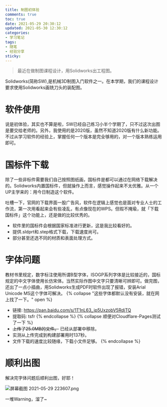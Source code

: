 ```yaml
---
title: 制图初体验
comments: true
toc: true
date: 2021-05-29 20:30:12
updated: 2021-05-30 12:30:12
categories:
- 学习笔记
tags:
- 随笔
- 经验分享
sticky:
---
```


>最近在做制图课程设计，用Solidworks出工程图。

Solidworks(简称SW),是机械3D制图入门软件之一。在本学期，我们的课程设计要求使用Solidworks画铣刀头的装配图。

<!-- more -->


# 软件使用
说是初体验，其实也不算是啦，SW已经自己练习小半个学期了，只不过这次出图是要交给老师的。另外，我使用的是2020版，虽然不知道2020版有什么新功能。不过从学习软件的经验上，掌握任何一个版本是完全够用的，对一个版本熟练运用即可。

# 国标件下载
除了一些非标件需要我们自己按照图纸画，国标件是都可以通过在网络下载解决的。Solidworks内置国标件，但就操作上而言，感觉操作起来不太优雅。从一个UP主学来的：用今日制造这个软件。

吐槽一下，官网的下载界面一股广告风，软件在逻辑上感觉也是面对专业人士的工作流，第一次用看起来会有些凌乱，有点像现在的WPS。但瑕不掩瑜，就「下载国标件」这个功能上，还是做的比较优秀的。
- 软件里的国标件会根据国家标准进行更新，这是我比较看好的。
- 提供.sldprt和.step格式下载，下载速度尚可。
- 部分甚至还选不同的材质和表面处理方式。

# 字体问题
教材书里规定，数字标注使用所谓B型字体，ISOGP系列字体是比较接近的，国标规定的中文字体使用长仿宋体。当然实际作图中文字只要清晰可辨即可。做完图，还出了一点小插曲，用Solidworks生成PDF时软件出现了报错，安装Arial Unicode MS这个字体可解决。
{% collapse "这些字体都默认没有安装，就在网上找了一下。" open %}
- 链接: https://pan.baidu.com/s/1T1nL63_jp5UxzobV5RdjTQ
- 提取码: tsfr 
{% endcollapse %}
{% collapse 顺便对Cloudflare-Pages测试了一下 %}
- ~~上传了25.0MB的文件。~~ 已经从部署中移除。
- 实测从上传完成到构建部署用时137秒。
- 文件下载的速度比较随缘，下载小文件足够。
{% endcollapse %}
# 顺利出图
解决完字体问题后顺利出图，好耶！

![屏幕截图 2021-05-29 223607.png](https://i.loli.net/2021/05/29/H3XdbA9MKs7gWz5.png)

一堆Warning，溜了~

